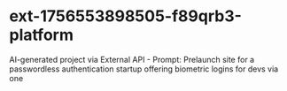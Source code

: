 # ext-1756553898505-f89qrb3-platform
AI-generated project via External API - Prompt: Prelaunch site for a passwordless authentication startup offering biometric logins for devs via one 
